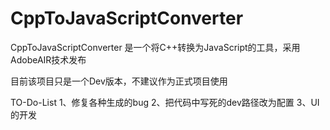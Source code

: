 CppToJavaScriptConverter
========================

CppToJavaScriptConverter 是一个将C++转换为JavaScript的工具，采用AdobeAIR技术发布

目前该项目只是一个Dev版本，不建议作为正式项目使用

TO-Do-List
1、修复各种生成的bug
2、把代码中写死的dev路径改为配置
3、UI的开发

